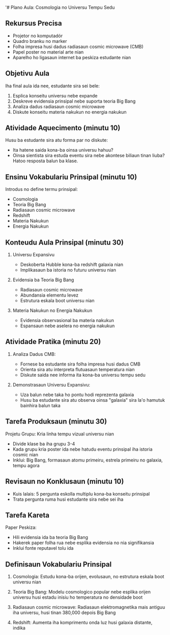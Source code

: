 '# Plano Aula: Cosmologia no Universu Tempu Sedu

## Rekursus Precisa
- Projetor no komputadór
- Quadro branku no marker
- Folha impresa husi dadus radiasaun cosmic microwave (CMB)
- Papel poster no material arte nian
- Aparelho ho ligasaun internet ba peskiza estudante nian

## Objetivu Aula
Iha final aula ida nee, estudante sira sei bele:
1. Esplica konseitu universu nebe expande
2. Deskreve evidensia prinsipal nebe suporta teoria Big Bang
3. Analiza dadus radiasaun cosmic microwave
4. Diskute konseitu materia nakukun no energia nakukun

## Atividade Aquecimento (minutu 10)
Husu ba estudante sira atu forma par no diskute:
- Ita hatene saida kona-ba oinsa universu hahuu?
- Oinsa sientista sira estuda eventu sira nebe akontese biliaun tinan liuba?
Hatoo resposta balun ba klase.

## Ensinu Vokabulariu Prinsipal (minutu 10)
Introdus no define termu prinsipal:
- Cosmologia
- Teoria Big Bang
- Radiasaun cosmic microwave
- Redshift
- Materia Nakukun
- Energia Nakukun

## Konteudu Aula Prinsipal (minutu 30)
1. Universu Expansivu
   - Deskoberta Hubble kona-ba redshift galaxia nian
   - Implikasaun ba istoria no futuru universu nian

2. Evidensia ba Teoria Big Bang
   - Radiasaun cosmic microwave
   - Abundansia elementu levez
   - Estrutura eskala boot universu nian

3. Materia Nakukun no Energia Nakukun
   - Evidensia observasional ba materia nakukun
   - Espansaun nebe aselera no energia nakukun

## Atividade Pratika (minutu 20)
1. Analiza Dadus CMB:
   - Fornese ba estudante sira folha impresa husi dadus CMB
   - Orienta sira atu interpreta flutuasaun temperatura nian
   - Diskute saida nee informa ita kona-ba universu tempu sedu

2. Demonstrasaun Universu Expansivu:
   - Uza balun nebe taka ho pontu hodi reprezenta galaxia
   - Husu ba estudante sira atu observa oinsa "galaxia" sira la'o hamutuk bainhira balun taka

## Tarefa Produksaun (minutu 30)
Projetu Grupu: Kria linha tempu vizual universu nian
- Divide klase ba iha grupu 3-4
- Kada grupu kria poster ida nebe hatudu eventu prinsipal iha istoria cosmic nian
- Inklui: Big Bang, formasaun atomu primeiru, estrela primeiru no galaxia, tempu agora

## Revisaun no Konklusaun (minutu 10)
- Kuis lalais: 5 pergunta eskolla multiplu kona-ba konseitu prinsipal
- Trata pergunta ruma husi estudante sira nebe sei iha

## Tarefa Kareta
Paper Peskiza:
- Hili evidensia ida ba teoria Big Bang
- Hakerek paper folha rua nebe esplika evidensia no nia signifikansia
- Inklui fonte reputavel tolu ida

## Definisaun Vokabulariu Prinsipal

1. Cosmologia: Estudu kona-ba orijen, evolusaun, no estrutura eskala boot universu nian

2. Teoria Big Bang: Modelu cosmologico popular nebe esplika orijen universu husi estadu inisiu ho temperatura no densidade boot

3. Radiasaun cosmic microwave: Radiasaun elektromagnetika mais antiguu iha universu, husi tinan 380,000 depois Big Bang

4. Redshift: Aumenta iha komprimentu onda luz husi galaxia distante, indika